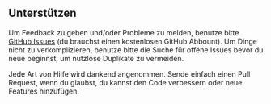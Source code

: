 ## Unterstützen

Um Feedback zu geben und/oder Probleme zu melden, benutze bitte [GitHub Issues](https://github.com/ST-Apps/PoGo-UWP/issues) (du brauchst einen kostenlosen GitHub Abbount).
Um Dinge nicht zu verkomplizieren, benutze bitte die Suche für offene Issues bevor du neue beginnst, um nutzlose Duplikate zu vermeiden.

Jede Art von Hilfe wird dankend angenommen. Sende einfach einen Pull Request, wenn du glaubst, du kannst den Code verbessern oder neue Features hinzufügen.